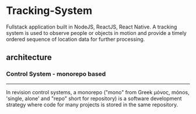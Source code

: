 # Tracking-System
Fullstack application built in NodeJS, ReactJS, React Native. A tracking system is used to observe people or objects in motion and provide a timely ordered sequence of location data for further processing.

## architecture

### Control System - monorepo based
--------------
In revision control systems, a monorepo ("mono" from Greek μόνος, mónos, 'single, alone' and "repo" short for repository) is a software development strategy where code for many projects is stored in the same repository.

